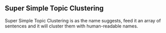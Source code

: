 ## Super Simple Topic Clustering

Super Simple Topic Clustering is as the name suggests, feed it an array of sentences and it will cluster them with human-readable names.
